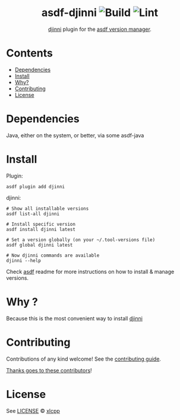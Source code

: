 <div align="center">

# asdf-djinni ![Build](https://github.com/cross-language-cpp/asdf-djinni/workflows/Build/badge.svg?event=push&branch=main) ![Lint](https://github.com/cross-language-cpp/asdf-djinni/workflows/Lint/badge.svg?event=push&branch=main)

[djinni](https://djinni.xlcpp.dev) plugin for the [asdf version manager](https://asdf-vm.com).

</div>

# Contents

- [Dependencies](#dependencies)
- [Install](#install)
- [Why?](#why)
- [Contributing](#contributing)
- [License](#license)

# Dependencies

Java, either on the system, or better, via some asdf-java

# Install

Plugin:

```shell
asdf plugin add djinni
```


djinni:

```shell
# Show all installable versions
asdf list-all djinni

# Install specific version
asdf install djinni latest

# Set a version globally (on your ~/.tool-versions file)
asdf global djinni latest

# Now djinni commands are available
djinni --help
```

Check [asdf](https://github.com/asdf-vm/asdf) readme for more instructions on how to
install & manage versions.

# Why ?

Because this is the most convenient way to install [djinni](https://djinni.xlcpp.dev)

# Contributing

Contributions of any kind welcome! See the [contributing guide](contributing.md).

[Thanks goes to these contributors](https://github.com/cross-language-cpp/asdf-djinni/graphs/contributors)!

# License

See [LICENSE](LICENSE) © [xlcpp](https://github.com/cross-language-cpp/)
